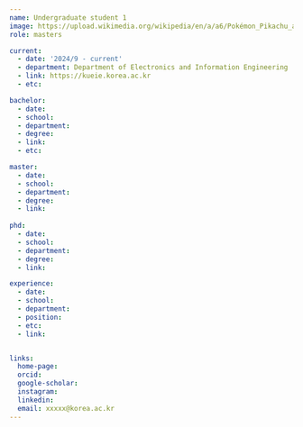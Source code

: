 ```yaml
---
name: Undergraduate student 1
image: https://upload.wikimedia.org/wikipedia/en/a/a6/Pokémon_Pikachu_art.png
role: masters

current:
  - date: '2024/9 - current'
  - department: Department of Electronics and Information Engineering
  - link: https://kueie.korea.ac.kr
  - etc: 

bachelor:
  - date: 
  - school: 
  - department: 
  - degree: 
  - link: 
  - etc: 

master:
  - date: 
  - school: 
  - department: 
  - degree: 
  - link: 
  
phd:
  - date: 
  - school: 
  - department: 
  - degree: 
  - link: 

experience:
  - date: 
  - school:  
  - department: 
  - position: 
  - etc: 
  - link: 


links:
  home-page: 
  orcid: 
  google-scholar: 
  instagram: 
  linkedin: 
  email: xxxxx@korea.ac.kr
---
```



